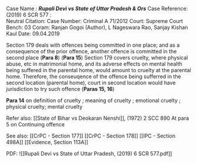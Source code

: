 Case Name : ***Rupali Devi vs State of Uttar Pradesh & Ors***
Case Reference: (2019) 6 SCR 577 :  
Neutral Citation:
Case Number: Criminal A 71/2012
Court: Supreme Court
Bench: 03
Coram: Ranjan Gogoi (Author), L Nageswara Rao, Sanjay Kishan Kaul
Date: 09.04.2019

Section 179 deals with offences being committed in one place; and as a consequence of the prior offence, another offence is committed in the second place (**Para 8**)
	(**Para 15**) Section 179 covers cruelty, where physical abuse, etc in matrimonial home, and its adverse effects on mental health being suffered in the parental home, would amount to cruelty at the parental home.
	Therefore, the conseuqence of the offence being sufferred in the second location (parental home), court in second location would have jurisdiction to try such offence (**Paras 15, 16**)

**Para 14** on definition of cruelty ; meaning of cruelty ; emotional cruelty ; physical cruelty; mental cruelty

Refer also:
[[State of Bihar vs Deokaran Nenshi]], (1972) 2 SCC 890
	At para 5 on Continuing offence

See also:
[[CrPC - Section 177]]
[[CrPC - Section 178]]
[[IPC - Section 498A]] 
[[Evidence, Section 113A]]

PDF:
![[Rupali Devi vs State of Uttar Pradesh, (2019) 6 SCR 577.pdf]]